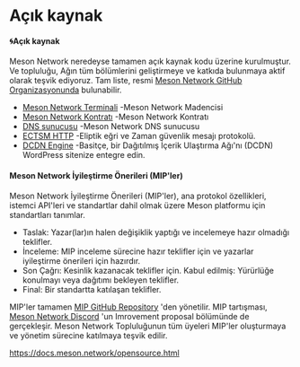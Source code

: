 # Açık kaynak

#### 🌀Açık kaynak

Meson Network neredeyse tamamen açık kaynak kodu üzerine kurulmuştur. Ve topluluğu, Ağın tüm bölümlerini geliştirmeye ve katkıda bulunmaya aktif olarak teşvik ediyoruz. Tam liste, resmi [Meson Network GitHub Organizasyonunda](https://github.com/daqnext/) bulunabilir.

* [Meson Network Terminali](https://github.com/daqnext/meson-terminal) -Meson Network Madencisi
* [Meson Network Kontratı](https://github.com/daqnext/msn\_contract) -Meson Network Kontratı
* [DNS sunucusu](https://github.com/daqnext/lts-dns-server) -Meson Network DNS sunucusu
* [ECTSM HTTP](https://github.com/daqnext/ECTSM-HTTP) -Eliptik eğri ve Zaman güvenlik mesajı protokolü.
* [DCDN Engine](https://github.com/daqnext/dcdn-engine) -Basitçe, bir Dağıtılmış İçerik Ulaştırma Ağı'nı (DCDN) WordPress sitenize entegre edin.

#### Meson Network İyileştirme Önerileri (MIP'ler)

Meson Network İyileştirme Önerileri (MIP'ler), ana protokol özellikleri, istemci API'leri ve standartlar dahil olmak üzere Meson platformu için standartları tanımlar.

* Taslak: Yazar(lar)ın halen değişiklik yaptığı ve incelemeye hazır olmadığı teklifler.
* İnceleme: MIP inceleme sürecine hazır teklifler için ve yazarlar iyileştirme önerileri için hazırdır.
* Son Çağrı: Kesinlik kazanacak teklifler için. Kabul edilmiş: Yürürlüğe konulmayı veya dağıtımı bekleyen teklifler.
* Final: Bir standartta katılaşan teklifler.

MIP'ler tamamen [MIP GitHub Repository](https://github.com/daqnext/MIPs) 'den yönetilir. MIP tartışması, [Meson Network Discord](https://discord.com/invite/z6YfSHDkmS) 'un Imrovement proposal bölümünde de gerçekleşir. Meson Network Topluluğunun tüm üyeleri MIP'ler oluşturmaya ve yönetim sürecine katılmaya teşvik edilir.

https://docs.meson.network/opensource.html
